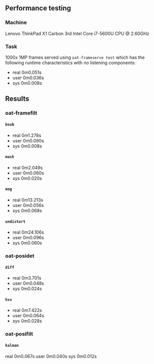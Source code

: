 ## Performance testing

### Machine
Lenovo ThinkPad X1 Carbon 3rd
Intel Core i7-5600U CPU @ 2.60GHz

### Task
1000x 1MP frames served using `oat-frameserve test` which has the following
runtime characteristics with no listening components:

- real   0m0.051s
- user   0m0.036s
- sys    0m0.008s

## Results

### oat-framefilt

#### `bsub`
- real   0m1.278s
- user   0m0.080s
- sys    0m0.008s

#### `mask`
- real    0m2.049s
- user    0m0.060s
- sys     0m0.020s

#### `mog`
- real   0m13.213s
- user   0m0.056s
- sys    0m0.068s

#### `undistort`
- real   0m24.106s
- user   0m0.096s
- sys    0m0.060s

### oat-posidet

#### `diff`
- real  0m3.701s
- user  0m0.048s
- sys   0m0.024s

#### `hsv`
- real  0m7.422s
- user  0m0.064s
- sys   0m0.028s

### oat-posifilt

#### `kalman`
real    0m0.067s
user    0m0.040s
sys     0m0.012s

